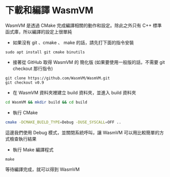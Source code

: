# 下載和編譯 WasmVM

WasmVM 是透過 CMake 完成編譯相關的動作和設定。除此之外只有 C++ 標準函式庫，所以編譯的設定上很單純

* 如果沒有 git 、cmake 、 make 的話，請先打下面的指令安裝

```text
sudo apt install git cmake binutils
```

* 接著從 GitHub 取得 WasmVM 的 簡化版 \(如果要使用一般版的話，不需要 git checkout 那行指令\)

```text
git clone https://github.com/WasmVM/WasmVM.git
git checkout v0.9
```

* 在 WasmVM 資料夾裡建立 build 資料夾，並進入 build 資料夾

```bash
cd WasmVM && mkdir build && cd build
```

* 執行 CMake 

```bash
cmake -DCMAKE_BUILD_TYPE=Debug -DUSE_SYSCALL=OFF ..
```

這邊我們使用 Debug 模式，並關閉系統呼叫，讓 WasmVM 可以用比較簡單的方式檢查執行結果

* 執行 Make 編譯程式

```text
make
```

等待編譯完成，就可以得到 WasmVM

